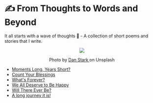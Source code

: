 # ✍ From Thoughts to Words and Beyond
It all starts with a wave of thoughts 🌊 - A collection of short poems and stories that I write.

<div align="center"> <img src="https://images.unsplash.com/photo-1456753510773-a8bd200a4a26?ixid=MnwxMjA3fDB8MHxzZWFyY2h8MTR8fHdhdmVzfGVufDB8fDB8fA%3D%3D&ixlib=rb-1.2.1&auto=format&fit=crop&w=500&q=60"> </div>

<div align="center"><p> Photo by <a href="https://images.unsplash.com/photo-1456753510773-a8bd200a4a26?ixid=MnwxMjA3fDB8MHxzZWFyY2h8MTR8fHdhdmVzfGVufDB8fDB8fA%3D%3D&ixlib=rb-1.2.1&auto=format&fit=crop&w=500&q=60"> Dan Stark </a> on Unsplash </p> </div>


- [Moments Long, Years Short?](https://github.com/balapriyac/From-Thoughts-to-Words-and-Beyond/blob/main/moments-long-years-short.md)
- [Count Your Blessings](https://github.com/balapriyac/From-Thoughts-to-Words-and-Beyond/blob/main/count-your-blessings.md)
- [What's Forever?](https://github.com/balapriyac/From-Thoughts-to-Words-and-Beyond/blob/main/forever.md)
- [We All Deserve to Be Happy](https://github.com/balapriyac/From-Thoughts-to-Words-and-Beyond/blob/main/deserve-to-be-happy.md)
- [Will There Ever Be?](https://github.com/balapriyac/From-Thoughts-to-Words-and-Beyond/blob/main/will-there-ever-be.md)
- [A long journey it is!](https://github.com/balapriyac/From-Thoughts-to-Words-and-Beyond/blob/main/a-long-journey.md)
